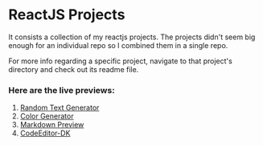 # ReactJS Projects

It consists a collection of my reactjs projects. The projects didn't seem big enough for an individual repo so I combined them in a single repo.

For more info regarding a specific project, navigate to that project's directory and check out its readme file.

### Here are the live previews:

1. [Random Text Generator](https://randomtextgenerator-react-dk.netlify.app/)
2. [Color Generator](https://colorgenerator-react-dk.netlify.app/)
3. [Markdown Preview](https://markdownpreview-react-dk.netlify.app/)
4. [CodeEditor-DK](https://codeeditor-react-dk.netlify.app/)
